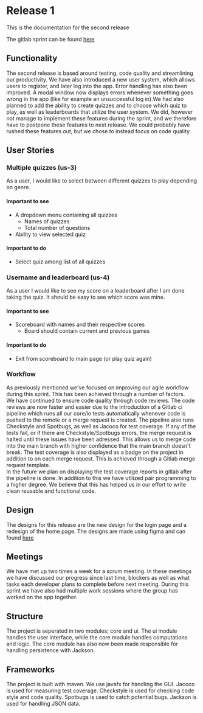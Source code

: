 # Release 1
This is the documentation for the second release

The gitlab sprint can be found [here](https://gitlab.stud.idi.ntnu.no/it1901/groups-2021/gr2114/gr2114/-/milestones/2)

## Functionality

The second release is based around testing, code quality and streamlining our productivity.
We have also introduced a new user system, which allows users to register, and later log into the app. Error handling has also been improved. A modal window now displays errors whenever something goes wrong in the app (like for example an unsuccessful log in).We had also planned to add the ability to create quizzes and to choose which quiz to play, as well as leaderboards that utilize the user system. We did, however not manage to implement these features during the sprint, and we therefore have to postpone these features to next release. We could probably have rushed these features out, but we chose to instead focus on code quality.

## User Stories

### Multiple quizzes (us-3)

As a user, I would like to select between different quizzes to play depending on genre.

#### Important to see

- A dropdown menu containing all quizzes
    - Names of quizzes
    - Total number of questions
- Ability to view selected quiz

#### Important to do

- Select quiz among list of all quizzes

### Username and leaderboard (us-4)

As a user I would like to see my score on a leaderboard after I am done taking the quiz. It should be easy to see which score was mine.

#### Important to see

- Scoreboard with names and their respective scores
    - Board should contain current and previous games

#### Important to do

- Exit from scoreboard to main page (or play quiz again)




### Workflow 

As previously mentioned we've focused on improving our agile workflow during this sprint. This has been achieved through a number of factors.  
We have continued to ensure code quality through code reviews. The code reviews are now faster and easier due to the introduction of a Gitlab ci pipeline which runs all our core/io tests automatically whenever code is pushed to the remote or a merge request is created. The pipeline also runs Checkstyle and Spotbugs, as well as Jacoco for test coverage. If any of the tests fail, or if there are Checkstyle/Spotbugs errors, the merge request is halted until these issues have been adressed. This allows us to merge code into the main branch with higher confidence that the main branch doesn't break.
The test coverage is also displayed as a badge on the project in addition to on each merge request. This is achieved through a Gitlab merge request template.  
In the future we plan on displaying the test coverage reports in gitlab after the pipeline is done. 
In addition to this we have utilized pair programming to a higher degree. We believe that this has helped us in our effort to write clean reusable and functional code.



## Design

The designs for this release are the new design for the login page and a redesign of the home page.
The designs are made using figma and can found [here](designs.md)

## Meetings

We have met up two times a week for a scrum meeting. In these meetings we have discussed our progress since last time,
blockers as well as what tasks each developer plans to complete before next meeting.
During this sprint we have also had multiple work sessions where the group has worked on the app together.


## Structure

The project is seperated in two modules; core and ui.
The ui module handles the user interface, while the core module handles computations and logic. The core module has also now been made responsible for handling persistence with Jackson.

## Frameworks

The project is built with maven. 
We use javafx for handling the GUI.
Jacoco is used for measuring test coverage.
Checkstyle is used for checking code style and code quality.
Spotbugs is used to catch potential bugs.
Jackson is used for handling JSON data.
